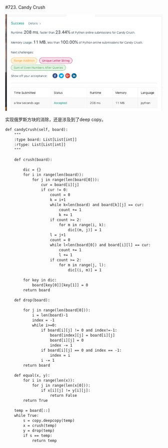 #723. Candy Crush

![avatar](https://github.com/AlexQianYi/Leetcode2019Winter/blob/master/屏幕快照%202019-02-18%20下午4.42.23.png)

实现俄罗斯方块的消除，还是涉及到了deep copy。


    def candyCrush(self, board):
        """
        :type board: List[List[int]]
        :rtype: List[List[int]]
        """
        
        def crush(board):
            
            dic = {}
            for i in range(len(board)):
                for j in range(len(board[0])):
                    cur = board[i][j]
                    if cur != 0:
                        count = 0
                        k = i+1
                        while k<len(board) and board[k][j] == cur:
                            count += 1
                            k += 1
                        if count >= 2:
                            for m in range(i, k):
                                dic[(m, j)] = 1
                        l = j+1
                        count = 0
                        while l<len(board[0]) and board[i][l] == cur:
                            count += 1
                            l += 1
                        if count >= 2:
                            for m in range(j, l):
                                dic[(i, m)] = 1
                                
            for key in dic:
                board[key[0]][key[1]] = 0
            return board
        
        def drop(board):
            
            for j in range(len(board[0])):
                i = len(board)-1
                index = -1
                while i>=0:
                    if board[i][j] != 0 and index!=-1:
                        board[index][j] = board[i][j]
                        board[i][j] = 0
                        index -= 1
                    if board[i][j] == 0 and index == -1:
                        index = i
                    i -= 1
            return board
        
        def equal(x, y):
            for i in range(len(x)):
                for j in range(len(x[0])):
                    if x[i][j] != y[i][j]:
                        return False
            return True

        temp = board[::]
        while True:
            s = copy.deepcopy(temp)
            x = crush(temp)
            y = drop(temp)
            if s == temp:
                return temp